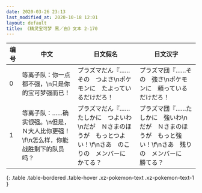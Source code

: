 ```yaml
---
date: 2020-03-26 23:13
last_modified_at: 2020-10-18 12:01
layout: default
title: 《精灵宝可梦 黑／白》文本 2-170
---
```

| 编号 | 中文 | 日文假名 | 日文汉字 |
| ---- | ---- | ---- | --- |
| 0 | 等离子队：你一点都不强，\n只是你的宝可梦强而已！ | プラズマだん『……その　つよさ\nポケモンに　たよっているだけだろ！ | プラズマ団『……その　強さ\nポケモンに　頼っているだけだろ！ |
| 1 | 等离子队：……确实很强。\n但是，Ｎ大人比你更强！\f\n怎么样，你能战胜剩下的队员吗？ | プラズマだん『……たしかに　つよいわ\nだが　Ｎさまのほうが　もっとつよい！\f\nさあ　のこりの　メンバーに　かてる？ | プラズマ団『……たしかに　強いわ\nだが　Ｎさまのほうが　もっと強い！\f\nさあ　残りの　メンバーに　勝てる？ |
{: .table .table-bordered .table-hover .xz-pokemon-text .xz-pokemon-text-1 }